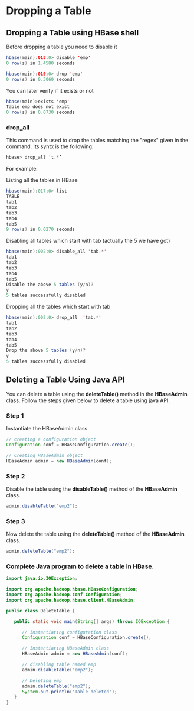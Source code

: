 # Dropping a Table

## Dropping a Table using HBase shell

Before dropping a table you need to disable it

``` Java
hbase(main):018:0> disable 'emp'
0 row(s) in 1.4580 seconds

hbase(main):019:0> drop 'emp'
0 row(s) in 0.3060 seconds
```

You can later verify if it exists or not

``` Java
hbase(main)>exists 'emp'
Table emp does not exist
0 row(s) in 0.0730 seconds
```

### drop_all

This command is used to drop the tables matching the "regex" given in the command. Its syntx is the following:

``` Java
hbase> drop_all ‘t.*’ 
```

For example:

Listing all the tables in HBase

``` Java
hbase(main):017:0> list
TABLE
tab1
tab2
tab3
tab4
tab5
9 row(s) in 0.0270 seconds
```

Disabling all tables which start with tab (actually the 5 we have got)

``` Java
hbase(main):002:0> disable_all 'tab.*'
tab1
tab2
tab3
tab4
tab5
Disable the above 5 tables (y/n)?
y
5 tables successfully disabled
```

Dropping all the tables which start with tab

``` Java
hbase(main):002:0> drop_all  'tab.*'
tab1
tab2
tab3
tab4
tab5
Drop the above 5 tables (y/n)?
y
5 tables successfully disabled
```

## Deleting a Table Using Java API

You can delete a table using the **deleteTable()** method in the **HBaseAdmin** class. Follow the steps given below to delete a 
table using java API.

### Step 1
Instantiate the HBaseAdmin class.

``` Java
// creating a configuration object
Configuration conf = HBaseConfiguration.create();

// Creating HBaseAdmin object
HBaseAdmin admin = new HBaseAdmin(conf); 
```

### Step 2
Disable the table using the **disableTable()** method of the **HBaseAdmin** class.

``` Java
admin.disableTable("emp2");
```

### Step 3
Now delete the table using the **deleteTable()** method of the **HBaseAdmin** class.

``` Java
admin.deleteTable("emp2");
```

### Complete Java program to delete a table in HBase.

``` Java
import java.io.IOException;

import org.apache.hadoop.hbase.HBaseConfiguration;
import org.apache.hadoop.conf.Configuration;
import org.apache.hadoop.hbase.client.HBaseAdmin;

public class DeleteTable {

   public static void main(String[] args) throws IOException {

      // Instantiating configuration class
      Configuration conf = HBaseConfiguration.create();

      // Instantiating HBaseAdmin class
      HBaseAdmin admin = new HBaseAdmin(conf);

      // disabling table named emp
      admin.disableTable("emp2");

      // Deleting emp
      admin.deleteTable("emp2");
      System.out.println("Table deleted");
   }
}
```
